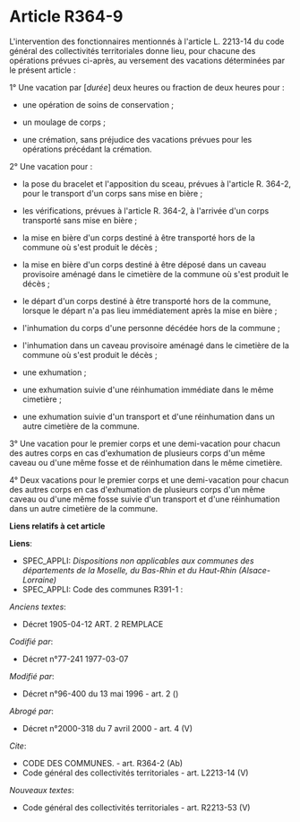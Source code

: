 # Article R364-9

L'intervention des fonctionnaires mentionnés à l'article L. 2213-14 du code général des collectivités territoriales donne
lieu, pour chacune des opérations prévues ci-après, au versement des vacations déterminées par le présent article :

1° Une vacation par [*durée*] deux heures ou fraction de deux heures pour :

- une opération de soins de conservation ;

- un moulage de corps ;

- une crémation, sans préjudice des vacations prévues pour les opérations précédant la crémation.

2° Une vacation pour :

- la pose du bracelet et l'apposition du sceau, prévues à l'article R. 364-2, pour le transport d'un corps sans mise en
bière ;

- les vérifications, prévues à l'article R. 364-2, à l'arrivée d'un corps transporté sans mise en bière ;

- la mise en bière d'un corps destiné à être transporté hors de la commune où s'est produit le décès ;

- la mise en bière d'un corps destiné à être déposé dans un caveau provisoire aménagé dans le cimetière de la commune où
s'est produit le décès ;

- le départ d'un corps destiné à être transporté hors de la commune, lorsque le départ n'a pas lieu immédiatement après la
mise en bière ;

- l'inhumation du corps d'une personne décédée hors de la commune ;

- l'inhumation dans un caveau provisoire aménagé dans le cimetière de la commune où s'est produit le décès ;

- une exhumation ;

- une exhumation suivie d'une réinhumation immédiate dans le même cimetière ;

- une exhumation suivie d'un transport et d'une réinhumation dans un autre cimetière de la commune.

3° Une vacation pour le premier corps et une demi-vacation pour chacun des autres corps en cas d'exhumation de plusieurs
corps d'un même caveau ou d'une même fosse et de réinhumation dans le même cimetière.

4° Deux vacations pour le premier corps et une demi-vacation pour chacun des autres corps en cas d'exhumation de plusieurs
corps d'un même caveau ou d'une même fosse suivie d'un transport et d'une réinhumation dans un autre cimetière de la commune.

**Liens relatifs à cet article**

**Liens**:

  - SPEC_APPLI: *Dispositions non applicables aux communes des départements de la Moselle, du Bas-Rhin et du Haut-Rhin (Alsace-Lorraine)*
  - SPEC_APPLI: Code des communes R391-1 :

_Anciens textes_:

  - Décret  1905-04-12 ART. 2 REMPLACE

_Codifié par_:

  - Décret n°77-241 1977-03-07

_Modifié par_:

  - Décret n°96-400 du 13 mai 1996 - art. 2 ()

_Abrogé par_:

  - Décret n°2000-318 du 7 avril 2000 - art. 4 (V)

_Cite_:

  - CODE DES COMMUNES. - art. R364-2 (Ab)
  - Code général des collectivités territoriales - art. L2213-14 (V)

_Nouveaux textes_:

  - Code général des collectivités territoriales - art. R2213-53 (V)
